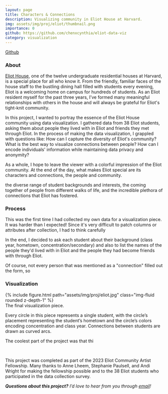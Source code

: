 ```yaml
---
layout: page
title: Characters & Connections
description: Visualizing community in Eliot House at Harvard.
img: assets/img/proj/eliot/thumbnail.png
importance: 0
github: https://github.com/chenxcynthia/eliot-data-viz
category: visualization
---
```


<div class = "projheader">
    <div class="links"><a href='https://github.com/chenxcynthia/eliot-data-viz' class="btn z-depth-0" role="button"> <i class="fab fa-github gh-icon"></i> Github</a></div>
</div>

### About 
[Eliot House](https://eliot.harvard.edu/), one of the twelve undergraduate residential houses at Harvard, is a special place for all who know it. From the friendly, familiar faces of the house staff to the bustling dining hall filled with students every evening, Eliot is a welcoming home on campus for hundreds of students. As an Eliot resident myself for the past three years, I’ve formed many meaningful relationships with others in the house and will always be grateful for Eliot's tight-knit community.

In this project, I wanted to portray the essence of the Eliot House community using data visualization. I gathered data from 38 Eliot students, asking them about people they lived with in Eliot and friends they met through Eliot. In the process of making the data visualization, I grappled with questions like: How can I capture the diversity of Eliot's community? What is the best way to visualize connections between people? How can I encode individuals' information while maintaining data privacy and anonymity?

As a whole, I hope to leave the viewer with a colorful impression of the Eliot community. At the end of the day, what makes Eliot special are its characters and connections, the people and community.

the diverse range of student backgrounds and interests, the coming together of people from different walks of life, and the incredible plethora of connections that Eliot has fostered.

### Process 
This was the first time I had collected my own data for a visualization piece. It was harder than I expected! Since it's very difficult to patch columns or attributes after collection, I had to think carefully

In the end, I decided to ask each student about their background (class year, hometown, concentration/secondary) and also to list the names of the people they'd lived with in Eliot and the people they had become friends with through Eliot.

Of course, not every person that was mentioned as a "connection" filled out the form, so 

### Visualization
<div class="row justify-content-sm-center">
    <div class="col-sm-6 mt-3 mt-md-0">
        {% include figure.html path="assets/img/proj/eliot.jpg" class="img-fluid rounded z-depth-1" %}
    </div>
</div>
<div class="caption">
    The final visualization piece.
</div>

Every circle in this piece represents a single student, with the circle’s placement representing the student’s hometown and the circle’s colors encoding concentration and class year. Connections between students are drawn as curved arcs. 

The coolest part of the project was that thi

&#8202;


This project was completed as part of the 2023 Eliot Community Artist Fellowship. Many thanks to Anne Lheem, Stephanie Paulsell, and Andi Wright for making the fellowship possible and to the 38 Eliot students who participated in the data collection survey.

<i> **Questions about this project?** I’d love to hear from you through <a href="mailto:cynthiachen@college.harvard.edu">email</a>!</i>

&#8202;
